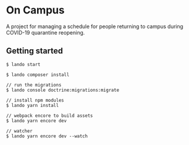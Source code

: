 # On Campus

A project for managing a schedule for people returning to campus during COVID-19 quarantine reopening.

## Getting started

```
$ lando start

$ lando composer install

// run the migrations
$ lando console doctrine:migrations:migrate

// install npm modules
$ lando yarn install

// webpack encore to build assets
$ lando yarn encore dev

// watcher
$ lando yarn encore dev --watch
```
